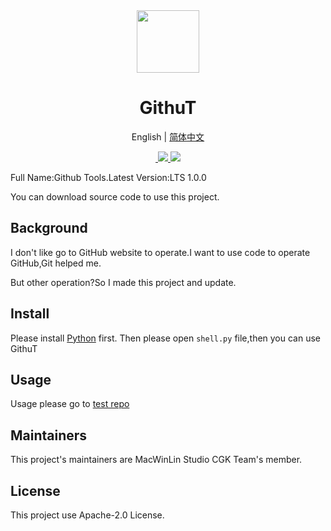 <div align="center">
  <img src="https://s1.imagehub.cc/images/2022/04/09/favicon.png" width="100px" height="100px">
  <h1 align="center">GithuT</h1>
  
  English | [简体中文](https://github.com/macwinlin-studio/GithuT/blob/1.0.0/README-zh.md)
  
  <a href="https://github.com/macwinlin-studio/GithuT/blob/1.0.0/LICENSE">
    <img src="https://img.shields.io/badge/license-Apache--2.0-blue" alt="">
  </a>
  <a href="https://www.microsoft.com/en-us/windows">
    <img src="https://img.shields.io/badge/platform-windows-orange">
  </a>
  <a href="https://www.python.org/">
    <img src="https://img.shields.io/badge/python-v3.9-orange">
  </a>
</div>

Full Name:Github Tools.Latest Version:LTS 1.0.0

You can download source code to use this project.

## Background

I don't like go to GitHub website to operate.I want to use code to operate GitHub,Git helped me.

But other operation?So I made this project and update.

## Install

Please install [Python](https://www.python.org) first.
Then please open `shell.py` file,then you can use GithuT

## Usage

Usage please go to [test repo](https://github.com/xtest2021/githut-test-repo/README.md#usage)

## Maintainers

This project's maintainers are MacWinLin Studio CGK Team's member.

## License

This project use Apache-2.0 License.

